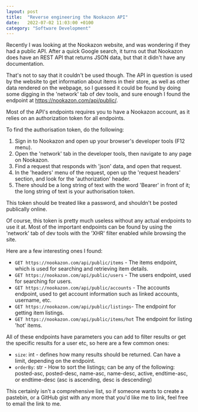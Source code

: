 ```yaml
---
layout: post
title:  "Reverse engineering the Nookazon API"
date:   2022-07-02 11:03:00 +0100
category: "Software Development"
---
```


Recently I was looking at the Nookazon website, and was wondering if they had a public API. After a quick Google search, it turns out that Nookazon does have an REST API that returns JSON data, but that it didn't have any documentation.

That's not to say that it couldn't be used though. The API in question is used by the website to get information about items in their store, as well as other data rendered on the webpage, so I guessed it could be found by doing some digging in the 'network' tab of dev tools, and sure enough I found the endpoint at https://nookazon.com/api/public/.

Most of the API's endpoints requires you to have a Nookazon account, as it relies on an authorization token for all endpoints.

To find the authorisation token, do the following:
1. Sign in to Nookazon and open up your browser's developer tools (F12 menu).
2. Open the 'network' tab in the developer tools, then navigate to any page on Nookazon.
3. Find a request that responds with 'json' data, and open that request.
4. In the 'headers' menu of the request, open up the 'request headers' section, and look for the 'authorization' header.
5. There should be a long string of text with the word 'Bearer' in front of it; the long string of text is your authorisation token.

This token should be treated like a password, and shouldn't be posted publically online.

Of course, this token is pretty much useless without any actual endpoints to use it at. Most of the important endpoints can be found by using the 'network' tab of dev tools with the 'XHR' filter enabled while browsing the site.

Here are a few interesting ones I found:

- `GET https://nookazon.com/api/public/items` - The items endpoint, which is used for searching and retrieving item details.
- `GET https://nookazon.com/api/public/users` - The users endpoint, used for searching for users.
- `GET https://nookazon.com/api/public/accounts` - The accounts endpoint, used to get account information such as linked accounts, username, etc.
- `GET https://nookazon.com/api/public/listings`- The endpoint for getting item listings.
- `GET https://nookazon.com/api/public/items/hot` The endpoint for listing 'hot' items.

All of these endpoints have parameters you can add to filter results or get the specific results for a user etc, so here are a few common ones:

- `size`: int - defines how many results should be returned. Can have a limit, depending on the endpoint.
- `orderBy`: str - How to sort the listings; can be any of the following:  
posted-asc, posted-desc, name-asc, name-desc, active, endtime-asc, or endtime-desc (asc is ascending, desc is descending)

This certainly isn't a comprehensive list, so if someone wants to create a pastebin, or a GitHub gist with any more that you'd like me to link, feel free to email the link to me.